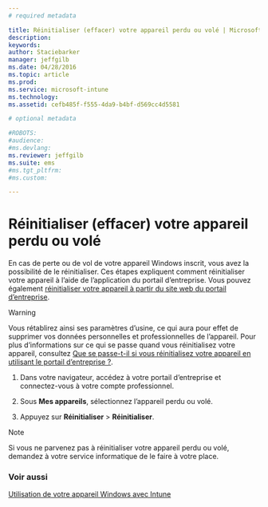 ```yaml
---
# required metadata

title: Réinitialiser (effacer) votre appareil perdu ou volé | Microsoft Intune
description:
keywords:
author: Staciebarker
manager: jeffgilb
ms.date: 04/28/2016
ms.topic: article
ms.prod:
ms.service: microsoft-intune
ms.technology:
ms.assetid: cefb485f-f555-4da9-b4bf-d569cc4d5581

# optional metadata

#ROBOTS:
#audience:
#ms.devlang:
ms.reviewer: jeffgilb
ms.suite: ems
#ms.tgt_pltfrm:
#ms.custom:

---
```



# Réinitialiser (effacer) votre appareil perdu ou volé

En cas de perte ou de vol de votre appareil Windows inscrit, vous avez la possibilité de le réinitialiser. Ces étapes expliquent comment réinitialiser votre appareil à l’aide de l’application du portail d’entreprise. Vous pouvez également [réinitialiser votre appareil à partir du site web du portail d’entreprise](reset-your-device-cpwebsite.md).


> [!WARNING]
> Vous rétablirez ainsi ses paramètres d’usine, ce qui aura pour effet de supprimer vos données personnelles et professionnelles de l’appareil. Pour plus d’informations sur ce qui se passe quand vous réinitialisez votre appareil, consultez [Que se passe-t-il si vous réinitialisez votre appareil en utilisant le portail d’entreprise ?](what-happens-if-you-reset-your-device-using-the-company-portal-windows.md).

1.  Dans votre navigateur, accédez à votre portail d’entreprise et connectez-vous à votre compte professionnel.

2.  Sous **Mes appareils**, sélectionnez l’appareil perdu ou volé.

3.  Appuyez sur **Réinitialiser** &gt; **Réinitialiser**.

> [!NOTE]
> Si vous ne parvenez pas à réinitialiser votre appareil perdu ou volé, demandez à votre service informatique de le faire à votre place.

### Voir aussi
[Utilisation de votre appareil Windows avec Intune](using-your-windows-device-with-intune.md)

<!--HONumber=May16_HO1-->


